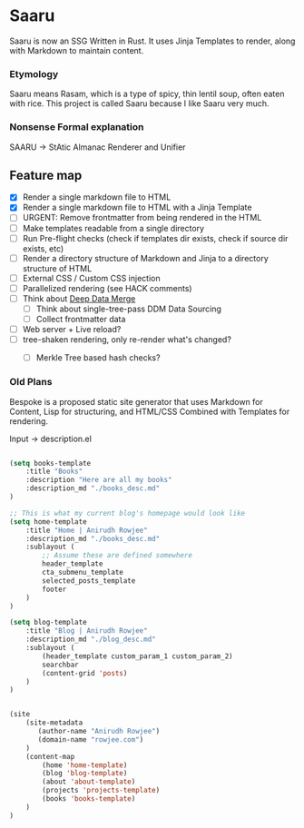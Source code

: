 # Saaru

Saaru is now an SSG Written in Rust. It uses Jinja Templates to render, along with Markdown to maintain content.

### Etymology
Saaru means Rasam, which is a type of spicy, thin lentil soup, often eaten with rice. This project is called Saaru because I like Saaru very much.

### Nonsense Formal explanation
SAARU -> StAtic Almanac Renderer and Unifier

## Feature map
- [x] Render a single markdown file to HTML
- [x] Render a single markdown file to HTML with a Jinja Template
- [ ] URGENT: Remove frontmatter from being rendered in the HTML
- [ ] Make templates readable from a single directory
- [ ] Run Pre-flight checks (check if templates dir exists, check if source dir exists, etc)
- [ ] Render a directory structure of Markdown and Jinja to a directory structure of HTML
- [ ] External CSS / Custom CSS injection
- [ ] Parallelized rendering (see HACK comments)
- [ ] Think about [Deep Data Merge](https://www.11ty.dev/docs/data/)
    - [ ] Think about single-tree-pass DDM Data Sourcing
    - [ ] Collect frontmatter data
- [ ] Web server + Live reload?
- [ ] tree-shaken rendering, only re-render what's changed?
    - [ ] Merkle Tree based hash checks?



### Old Plans

Bespoke is a proposed static site generator that uses Markdown for Content, Lisp for structuring, and HTML/CSS Combined with Templates for rendering.

Input -> description.el

```lisp

(setq books-template
    :title "Books"
    :description "Here are all my books"
    :description_md "./books_desc.md"
)

;; This is what my current blog's homepage would look like
(setq home-template
    :title "Home | Anirudh Rowjee"
    :description_md "./books_desc.md"
    :sublayout (
        ;; Assume these are defined somewhere
        header_template
        cta_submenu_template
        selected_posts_template
        footer
    )
)

(setq blog-template
    :title "Blog | Anirudh Rowjee"
    :description_md "./blog_desc.md"
    :sublayout (
        (header_template custom_param_1 custom_param_2)
        searchbar
        (content-grid 'posts)
    )
)


(site
    (site-metadata
       (author-name "Anirudh Rowjee")
       (domain-name "rowjee.com")
    )
    (content-map
        (home 'home-template)
        (blog 'blog-template)
        (about 'about-template)
        (projects 'projects-template)
        (books 'books-template)
    )
)
```
